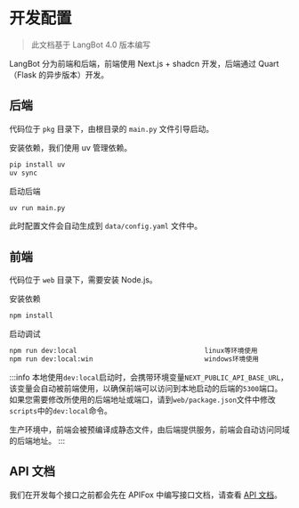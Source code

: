 # 开发配置

> 此文档基于 LangBot 4.0 版本编写

LangBot 分为前端和后端，前端使用 Next.js + shadcn 开发，后端通过 Quart（Flask 的异步版本）开发。

## 后端

代码位于 `pkg` 目录下，由根目录的 `main.py` 文件引导启动。  

安装依赖，我们使用 uv 管理依赖。

```bash
pip install uv
uv sync
```

启动后端

```bash
uv run main.py
```

此时配置文件会自动生成到 `data/config.yaml` 文件中。

## 前端

代码位于 `web` 目录下，需要安装 Node.js。

安装依赖

```bash
npm install
```

启动调试

```bash
npm run dev:local                                linux等环境使用
npm run dev:local:win                            windows环境使用
```

:::info
本地使用`dev:local`启动时，会携带环境变量`NEXT_PUBLIC_API_BASE_URL`，该变量会自动被前端使用，以确保前端可以访问到本地启动的后端的`5300`端口。如果您需要修改所使用的后端地址或端口，请到`web/package.json`文件中修改`scripts`中的`dev:local`命令。

生产环境中，前端会被预编译成静态文件，由后端提供服务，前端会自动访问同域的后端地址。
:::

## API 文档

我们在开发每个接口之前都会先在 APIFox 中编写接口文档，请查看 [API 文档](https://ok52vhsenr.apifox.cn/)。
